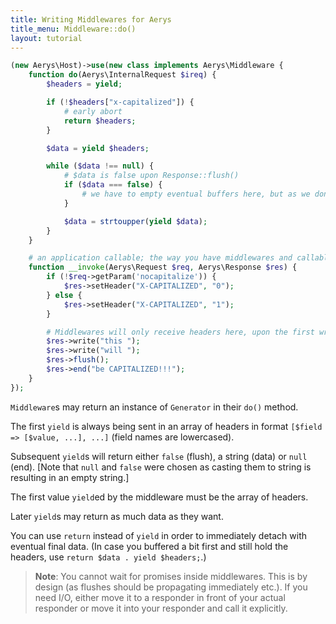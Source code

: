 ```yaml
---
title: Writing Middlewares for Aerys
title_menu: Middleware::do()
layout: tutorial
---
```


```php
(new Aerys\Host)->use(new class implements Aerys\Middleware {
	function do(Aerys\InternalRequest $ireq) {
		$headers = yield;

		if (!$headers["x-capitalized"]) {
			# early abort
			return $headers;
		}

		$data = yield $headers;

		while ($data !== null) {
			# $data is false upon Response::flush()
			if ($data === false) {
				# we have to empty eventual buffers here, but as we don't buffer, no problem
			}

			$data = strtoupper(yield $data);
		}
	}

	# an application callable; the way you have middlewares and callables inside one single class
	function __invoke(Aerys\Request $req, Aerys\Response $res) {
		if (!$req->getParam('nocapitalize')) {
			$res->setHeader("X-CAPITALIZED", "0");
		} else {
			$res->setHeader("X-CAPITALIZED", "1");
		}

		# Middlewares will only receive headers here, upon the first write()/end()/flush() call
		$res->write("this ");
		$res->write("will ");
		$res->flush();
		$res->end("be CAPITALIZED!!!");
	}
});
```

`Middleware`s may return an instance of `Generator` in their `do()` method.

The first `yield` is always being sent in an array of headers in format `[$field => [$value, ...], ...]` (field names are lowercased).

Subsequent `yield`s will return either `false` (flush), a string (data) or `null` (end). [Note that `null` and `false` were chosen as casting them to string is resulting in an empty string.]

The first value `yield`ed by the middleware must be the array of headers.

Later `yield`s may return as much data as they want.

You can use `return` instead of `yield` in order to immediately detach with eventual final data. (In case you buffered a bit first and still hold the headers, use `return $data . yield $headers;`.)

> **Note**: You cannot wait for promises inside middlewares. This is by design (as flushes should be propagating immediately etc.). If you need I/O, either move it to a responder in front of your actual responder or move it into your responder and call it explicitly.
